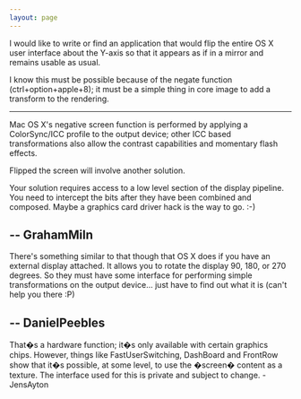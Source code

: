 ```yaml
---
layout: page
---
```


I would like to write or find an application that would flip the entire OS X user interface about the Y-axis so that it appears as if in a mirror and remains usable as usual. 

I know this must be possible because of the negate function (ctrl+option+apple+8); it must be a simple thing in core image to add a transform to the rendering. 

----
Mac OS X's negative screen function is performed by applying a ColorSync/ICC profile to the output device; other ICC based transformations also allow the contrast capabilities and momentary flash effects.

Flipped the screen will involve another solution.

Your solution requires access to a low level section of the display pipeline. You need to intercept the bits after they have been combined and composed. Maybe a graphics card driver hack is the way to go. :-)

-- GrahamMiln
----

There's something similar to that though that OS X does if you have an external display attached. It allows you to rotate the display 90, 180, or 270 degrees. So they must have some interface for performing simple transformations on the output device... just have to find out what it is (can't help you there :P)

-- DanielPeebles
----
That�s a hardware function; it�s only available with certain graphics chips. However, things like FastUserSwitching, DashBoard and FrontRow show that it�s possible, at some level, to use the �screen� content as a texture. The interface used for this is private and subject to change. -JensAyton
